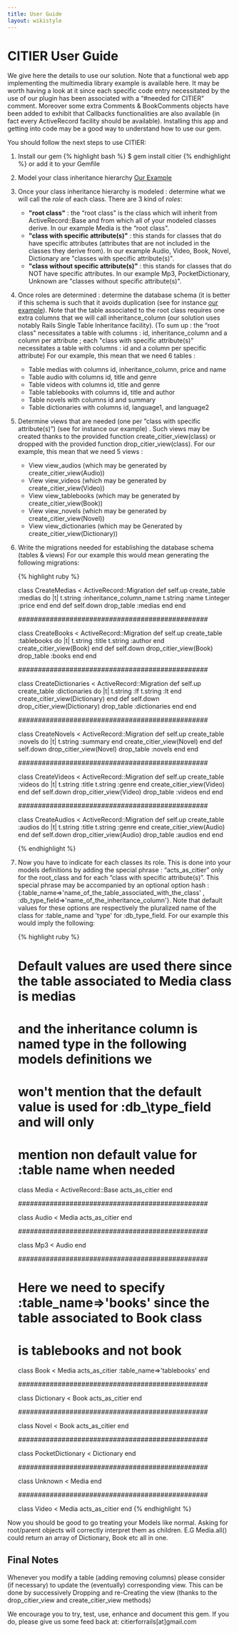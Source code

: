 ```yaml
---
title: User Guide
layout: wikistyle
---
```


CITIER User Guide
=========================

We give here the details to use our solution. Note that a functional web app implementing the multimedia library example is available here. It may be worth having a look at it since each specific code entry necessitated by the use of our plugin has been associated with a “#needed for CITIER" comment. Moreover some extra Comments & BookComments objects have been added to exhibit that Callbacks functionalities are also available (in fact every ActiveRecord facility should be available). Installing this app and getting into code may be a good way to understand how to use our gem.

You should follow the next steps to use CITIER:

1. Install our gem
	{% highlight bash %}
$ gem install citier
{% endhighlight %}
or add it to your Gemfile

2. Model your class inheritance hierarchy [Our Example](problem.html)
3. Once your class inheritance hierarchy is modeled : determine what we will call the *role* of each class. There are 3 kind of *roles*:
	- **"root class"** : the “root class" is the class which will inherit from ActiveRecord::Base and from which all of your modeled classes derive. In our example Media is the “root class".
	- **"class with specific attribute(s)"** : this stands for classes that do have specific attributes (attributes that are not included in the classes they derive from). In our example Audio, Video, Book, Novel, Dictionary are "classes with specific attribute(s)".
	- **"class without specific attribute(s)"** : this stands for classes that do NOT have specific attributes. In our example Mp3, PocketDictionary, Unknown are "classes without specific attribute(s)".
4. Once roles are determined : determine the database schema (it is better if this schema is such that it avoids duplication (see for instance [our example](new_solution.html)). Note that the table associated to the root class requires one extra columns that we will call inheritance_column (our solution uses notably Rails Single Table Inheritance facility). (To sum up : the “root class" necessitates a table with columns : id, inheritance_column and a column per attribute ; each "class with specific attribute(s)" necessitates a table with columns : id and a column per specific attribute)
For our example, this mean that we need 6 tables :
	- Table medias with columns id, inheritance_column, price and name
	- Table audio with columns id, title and genre
	- Table videos with columns id, title and genre
	- Table tablebooks with columns id, title and author
	- Table novels with columns id and summary
	- Table dictionaries with columns id, language1, and language2
5. 	Determine views that are needed (one per ”class with specific attribute(s)”) (see for instance our example) . Such views may be created thanks to the provided function create_citier_view(class) or dropped with the provided function drop_citier_view(class).
For our example, this mean that we need 5 views :
	- View view_audios (which may be generated by create_citier_view(Audio))
	- View view_videos (which may be generated by create_citier_view(Video))
	- View view_tablebooks (which may be generated by create_citier_view(Book))
	- View view_novels (which may be generated by create_citier_view(Novel))
	- View view_dictionaries (which may be Generated by create_citier_view(Dictionary))
6.	Write the migrations needed for establishing the database schema (tables & views) For our example this would mean generating the following migrations:
	
	{% highlight ruby %}
	
	class CreateMedias < ActiveRecord::Migration
	  def self.up
	    create_table :medias do |t|
	      t.string :inheritance_column_name
	      t.string :name
	      t.integer :price
	    end
	  end
	  def self.down
	    drop_table :medias
	  end
	end
	
	################################################
	
	class CreateBooks < ActiveRecord::Migration
	  def self.up
	    create_table :tablebooks do |t|
	      t.string :title
	      t.string :author
	    end
	    create_citier_view(Book)
	  end
	  def self.down
	    drop_citier_view(Book)
	    drop_table :books
	  end
	end
	
	################################################
	
	class CreateDictionaries < ActiveRecord::Migration
	  def self.up
	    create_table :dictionaries do |t|
	      t.string :lf
	      t.string :lt
	    end
	    create_citier_view(Dictionary)
	  end
	  def self.down
	    drop_citier_view(Dictionary)
	    drop_table :dictionaries
	  end
	end
	
	################################################
	
	class CreateNovels < ActiveRecord::Migration
	  def self.up
	    create_table :novels do |t|
	      t.string :summary
	    end
	    create_citier_view(Novel)
	  end
	  def self.down
	    drop_citier_view(Novel)
	    drop_table :novels
	  end
	end
	
	################################################
	
	class CreateVideos < ActiveRecord::Migration
	  def self.up
	    create_table :videos do |t|
	      t.string :title
	      t.string :genre
	    end
	    create_citier_view(Video)
	  end
	  def self.down
	    drop_citier_view(Video)
	    drop_table :videos
	  end
	end
	
	################################################
	
	class CreateAudios < ActiveRecord::Migration
	  def self.up
	    create_table :audios do |t|
	      t.string :title
	      t.string :genre
	    end
	    create_citier_view(Audio)
	  end
	  def self.down
	    drop_citier_view(Audio)
	    drop_table :audios
	  end
	end
	
	{% endhighlight %}

7. 	Now you have to indicate for each classes its role. This is done into your models definitions by adding the special phrase : “acts\_as\_citier” only for the root\_class and for each ”class with specific attribute(s)”. This special phrase may be accompanied by an optional option hash : {:table\_name=>'name\_of\_the\_table\_associated\_with\_the\_class' , :db\_type\_field=>'name_of_the_inheritance_column'}. Note that default values for these options are respectively the pluralized name of the class for :table\_name and 'type' for :db\_type\_field. For our example this would imply the following:
	
	{% highlight ruby %}
	
	# Default values are used there since the table associated to Media class is medias 
	# and the inheritance column is named type in the following models definitions we 
	# won't mention that the default value is used for :db_\type\_field and will only 
	# mention non default value for :table name when needed
		
	class Media < ActiveRecord::Base
	  acts_as_citier 
	end
	
	################################################
	
	class Audio < Media
	  acts_as_citier
	end
	
	################################################
	
	class Mp3 < Audio
	end
	
	################################################
	
	# Here we need to specify :table_name=>'books' since the table associated to Book class 
	# is tablebooks and not book
	
	class Book < Media
	  acts_as_citier :table_name=>'tablebooks'
	end
	
	################################################
	
	class Dictionary < Book
	  acts_as_citier
	end
	
	################################################
	
	class Novel < Book
	  acts_as_citier
	end
	
	################################################
	
	class PocketDictionary < Dictionary
	end
	
	################################################
	
	class Unknown < Media
	end
	
	################################################
	
	class Video < Media
	  acts_as_citier
	end
	{% endhighlight %}

Now you should be good to go treating your Models like normal. Asking for root/parent objects will correctly interpret them as children. E.G Media.all() could return an array of Dictionary, Book etc all in one.

Final Notes
-----------
Whenever you modify a table (adding removing columns) please consider (if necessary) to update the (eventually) corresponding view. This can be done by successively Dropping and re-Creating the view (thanks to the drop_citier_view and create_citier_view methods)

We encourage you to try, test, use, enhance and document this gem. If you do, please give us some feed back at: citierforrails[at]gmail.com